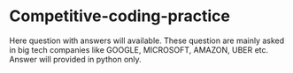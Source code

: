 # Competitive-coding-practice
Here question with answers will available. These question are mainly asked in big tech companies like GOOGLE, MICROSOFT, AMAZON, UBER etc. Answer will provided in python only.
